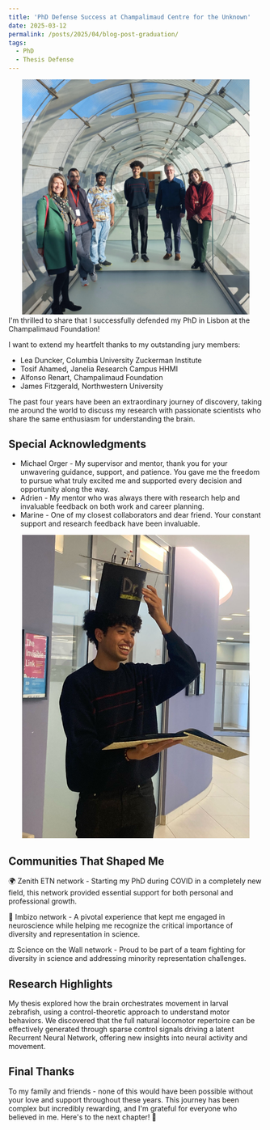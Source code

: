 ```yaml
---
title: 'PhD Defense Success at Champalimaud Centre for the Unknown'
date: 2025-03-12
permalink: /posts/2025/04/blog-post-graduation/
tags:
  - PhD
  - Thesis Defense
---
```


<div style="text-align: center;">
  <img src="/images/defense/thesis_defense.jpg" alt="defense" width="450"/>
</div>
I'm thrilled to share that I successfully defended my PhD in Lisbon at the Champalimaud Foundation! 

I want to extend my heartfelt thanks to my outstanding jury members:

* Lea Duncker, Columbia University Zuckerman Institute
* Tosif Ahamed, Janelia Research Campus HHMI
* Alfonso Renart, Champalimaud Foundation
* James Fitzgerald, Northwestern University

The past four years have been an extraordinary journey of discovery, taking me around the world to discuss my research with passionate scientists who share the same enthusiasm for understanding the brain.

## Special Acknowledgments

* Michael Orger - My supervisor and mentor, thank you for your unwavering guidance, support, and patience. You gave me the freedom to pursue what truly excited me and supported every decision and opportunity along the way.
* Adrien - My mentor who was always there with research help and invaluable feedback on both work and career planning.
* Marine - One of my closest collaborators and dear friend. Your constant support and research feedback have been invaluable.

<div style="text-align: center;">
  <img src="/images/defense/thesis_defense_3.jpg" alt="defense" width="450"/>
</div>

## Communities That Shaped Me

🌍 Zenith ETN network - Starting my PhD during COVID in a completely new field, this network provided essential support for both personal and professional growth.

🧠 Imbizo network - A pivotal experience that kept me engaged in neuroscience while helping me recognize the critical importance of diversity and representation in science.

⚖️ Science on the Wall network - Proud to be part of a team fighting for diversity in science and addressing minority representation challenges.

## Research Highlights

My thesis explored how the brain orchestrates movement in larval zebrafish, using a control-theoretic approach to understand motor behaviors. We discovered that the full natural locomotor repertoire can be effectively generated through sparse control signals driving a latent Recurrent Neural Network, offering new insights into neural activity and movement.

## Final Thanks

To my family and friends - none of this would have been possible without your love and support throughout these years. This journey has been complex but incredibly rewarding, and I'm grateful for everyone who believed in me.
Here's to the next chapter! 🚀

<!-- <div style="text-align: center;">
  <img src="/images/defense/thesis_defense_4.jpg" alt="defense" width="450"/>
</div> -->